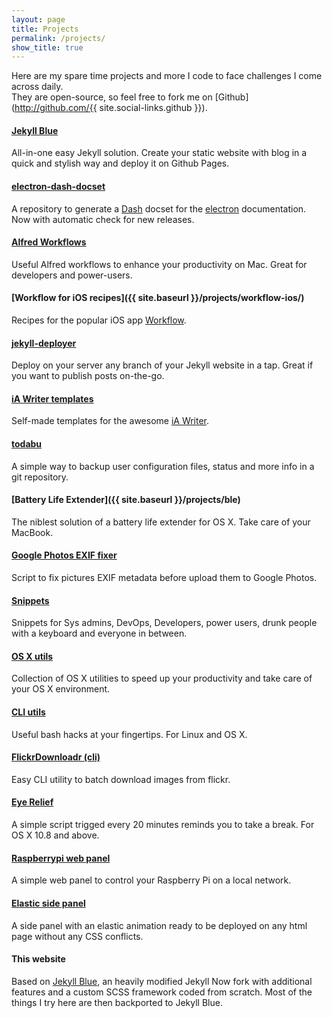 ```yaml
---
layout: page
title: Projects
permalink: /projects/
show_title: true
---
```


Here are my spare time projects and more I code to face challenges I come across daily.
<br>They are open-source, so feel free to fork me on [Github](http://github.com/{{ site.social-links.github }}).

#### [Jekyll Blue](http://github.com/pirafrank/jekyll-blue)
All-in-one easy Jekyll solution. Create your static website with blog in a quick and stylish way and deploy it on Github Pages.

#### [electron-dash-docset](https://github.com/pirafrank/electron-dash-docset)
A repository to generate a [Dash](https://kapeli.com/dash) docset for the [electron](http://electron.atom.io) documentation. Now with automatic check for new releases.

#### [Alfred Workflows](https://github.com/pirafrank/alfred_workflows)
Useful Alfred workflows to enhance your productivity on Mac. Great for developers and power-users.

#### [Workflow for iOS recipes]({{ site.baseurl }}/projects/workflow-ios/)
Recipes for the popular iOS app [Workflow](https://workflow.is/download).

#### [jekyll-deployer](http://github.com/pirafrank/jekyll-deployer)
Deploy on your server any branch of your Jekyll website in a tap. Great if you want to publish posts on-the-go.

#### [iA Writer templates](https://github.com/pirafrank/My-iA-Writer-templates)
Self-made templates for the awesome [iA Writer](https://ia.net/writer).

#### [todabu](http://github.com/pirafrank/todabu)
A simple way to backup user configuration files, status and more info in a git repository.

#### [Battery Life Extender]({{ site.baseurl }}/projects/ble)
The niblest solution of a battery life extender for OS X. Take care of your MacBook.

#### [Google Photos EXIF fixer](https://github.com/pirafrank/Google-Photos-EXIF-fixer)
Script to fix pictures EXIF metadata before upload them to Google Photos.

#### [Snippets](https://github.com/pirafrank/snippets)
Snippets for Sys admins, DevOps, Developers, power users, drunk people with a keyboard and everyone in between.

#### [OS X utils](https://github.com/pirafrank/OSX_utils)
Collection of OS X utilities to speed up your productivity and take care of your OS X environment.

#### [CLI utils](https://github.com/pirafrank/CLI_utils)
Useful bash hacks at your fingertips. For Linux and OS X.

#### [FlickrDownloadr (cli)](https://github.com/pirafrank/FlickrDownloadr_cli)
Easy CLI utility to batch download images from flickr.

#### [Eye Relief](https://github.com/pirafrank/Eye_Relief)
A simple script trigged every 20 minutes reminds you to take a break. For OS X 10.8 and above.

#### [Raspberrypi web panel](https://github.com/pirafrank/raspberrypi-web-panel)
A simple web panel to control your Raspberry Pi on a local network.

#### [Elastic side panel](https://github.com/pirafrank/elastic-side-panel)
A side panel with an elastic animation ready to be deployed on any html page without any CSS conflicts.

#### This website
Based on [Jekyll Blue](http://github.com/pirafrank/jekyll-blue), an heavily modified Jekyll Now fork with additional features and a custom SCSS framework coded from scratch. Most of the things I try here are then backported to Jekyll Blue.

